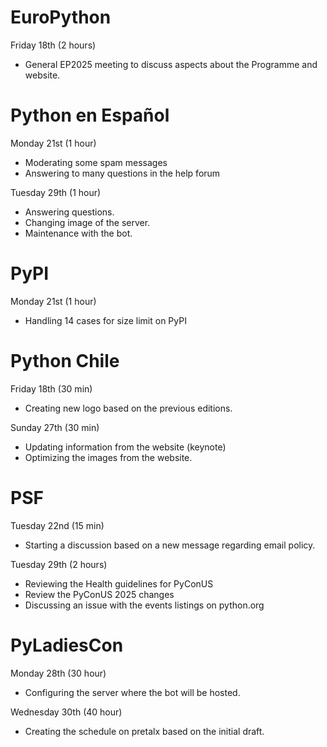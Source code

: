 # EuroPython

Friday 18th (2 hours)

* General EP2025 meeting to discuss aspects about the Programme and website.

# Python en Español

Monday 21st (1 hour)

* Moderating some spam messages
* Answering to many questions in the help forum

Tuesday 29th (1 hour)

* Answering questions.
* Changing image of the server.
* Maintenance with the bot.

# PyPI

Monday 21st (1 hour)

* Handling 14 cases for size limit on PyPI

# Python Chile

Friday 18th (30 min)

* Creating new logo based on the previous editions.

Sunday 27th (30 min)

* Updating information from the website (keynote)
* Optimizing the images from the website.

# PSF

Tuesday 22nd (15 min)

* Starting a discussion based on a new message regarding email policy.

Tuesday 29th (2 hours)

* Reviewing the Health guidelines for PyConUS
* Review the PyConUS 2025 changes
* Discussing an issue with the events listings on python.org

# PyLadiesCon

Monday 28th (30 hour)

* Configuring the server where the bot will be hosted.

Wednesday 30th (40 hour)

* Creating the schedule on pretalx based on the initial draft.
